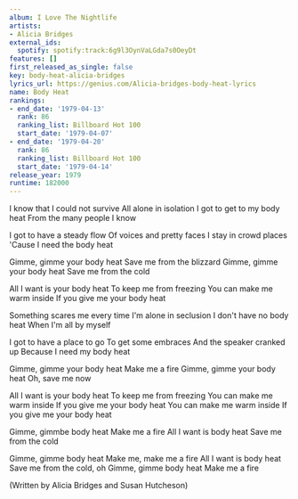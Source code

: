 ```yaml
---
album: I Love The Nightlife
artists:
- Alicia Bridges
external_ids:
  spotify: spotify:track:6g9l3OynVaLGda7s0OeyDt
features: []
first_released_as_single: false
key: body-heat-alicia-bridges
lyrics_url: https://genius.com/Alicia-bridges-body-heat-lyrics
name: Body Heat
rankings:
- end_date: '1979-04-13'
  rank: 86
  ranking_list: Billboard Hot 100
  start_date: '1979-04-07'
- end_date: '1979-04-20'
  rank: 86
  ranking_list: Billboard Hot 100
  start_date: '1979-04-14'
release_year: 1979
runtime: 182000
---
```

I know that I could not survive
All alone in isolation
I got to get to my body heat
From the many people I know

I got to have a steady flow
Of voices and pretty faces
I stay in crowd places
'Cause I need the body heat

Gimme, gimme your body heat
Save me from the blizzard
Gimme, gimme your body heat
Save me from the cold

All I want is your body heat
To keep me from freezing
You can make me warm inside
If you give me your body heat

Something scares me every time
I'm alone in seclusion
I don't have no body heat
When I'm all by myself

I got to have a place to go
To get some embraces
And the speaker cranked up
Because I need my body heat

Gimme, gimme your body heat
Make me a fire
Gimme, gimme your body heat
Oh, save me now

All I want is your body heat
To keep me from freezing
You can make me warm inside
If you give me your body heat
You can make me warm inside
If you give me your body heat

Gimme, gimmbe body heat
Make me a fire
All I want is body heat
Save me from the cold

Gimme, gimme body heat
Make me, make me a fire
All I want is body heat
Save me from the cold, oh
Gimme, gimme body heat
Make me a fire

(Written by Alicia Bridges and Susan Hutcheson)
